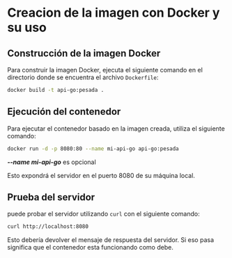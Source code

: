 # Creacion de la imagen con Docker y su uso

## Construcción de la imagen Docker
Para construir la imagen Docker, ejecuta el siguiente comando en el directorio donde se encuentra el archivo `Dockerfile`:

```bash
docker build -t api-go:pesada .
```

## Ejecución del contenedor
Para ejecutar el contenedor basado en la imagen creada, utiliza el siguiente comando:

```bash
docker run -d -p 8080:80 --name mi-api-go api-go:pesada
```
***--name mi-api-go*** es opcional

Esto expondrá el servidor en el puerto 8080 de su máquina local.

## Prueba del servidor
puede probar el servidor utilizando `curl` con el siguiente comando:

```bash
curl http://localhost:8080
```

Esto debería devolver el mensaje de respuesta del servidor.
Si eso pasa significa que el contenedor esta funcionando como debe.

